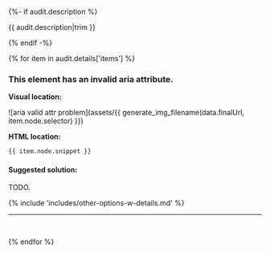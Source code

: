 {%- if audit.description %}

{{ audit.description|trim }}

{% endif -%}

{% for item in audit.details['items'] %}

### This element has an invalid aria attribute.

__Visual location:__

![aria valid attr problem](assets/{{ generate_img_filename(data.finalUrl, item.node.selector) }})


__HTML location:__

```html
{{ item.node.snippet }}
```

#### Suggested solution:

TODO.

{% include 'includes/other-options-w-details.md' %}

---
<br>

{% endfor %}

<br>